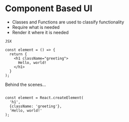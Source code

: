 # Component Based UI

- Classes and Functions are used to classify functionality
- Require what is needed 
- Render it where it is needed


```
JSX

const element = () => {
  return {
    <h1 className="greeting">
      Hello, world!
    </h1>
  }
);
```
Behind the scenes…
```

const element = React.createElement(
  'h1',
  {className: 'greeting'},
  'Hello, world!'
);
```
